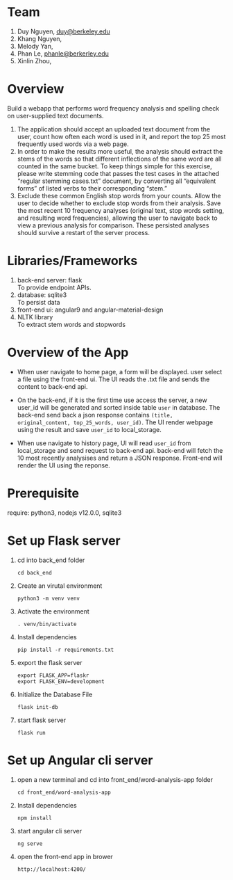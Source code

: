 # Team

1. Duy Nguyen, duy@berkeley.edu
1. Khang Nguyen,
1. Melody Yan,
1. Phan Le, phanle@berkerley.edu
1. Xinlin Zhou,

# Overview
Build a webapp that performs word frequency analysis and spelling check on user-supplied text documents.

1. The application should accept an uploaded text document from the user, count how often each word is used in it, and report the top 25 most frequently used words via a web page.
2. In order to make the results more useful, the analysis should extract the stems of the words so that different inflections of the same word are all counted in the same bucket. To keep things simple for this exercise, please write stemming code that passes the test cases in the attached “regular stemming cases.txt” document, by converting all “equivalent forms” of listed verbs to their corresponding “stem.”
3. Exclude these common English stop words from your counts. Allow the user to decide whether to exclude stop words from their analysis.
Save the most recent 10 frequency analyses (original text, stop words setting, and resulting word frequencies), allowing the user to navigate back to view a previous analysis for comparison. These persisted analyses should survive a restart of the server process.

# Libraries/Frameworks
1. back-end server: flask <br>
    To provide endpoint APIs.
2. database: sqlite3 <br>
    To persist data
3. front-end ui: angular9 and angular-material-design
4. NLTK library <br>
    To extract stem words and stopwords

# Overview of the App
* When user navigate to home page, a form will be displayed. user select a file using the front-end ui. The UI reads the .txt file and sends the content to back-end api.

* On the back-end, if it is the first time use access the server, a new user_id will be generated and sorted inside table `user` in database. The back-end send back a json response contains `(title, original_content, top_25_words, user_id)`. The UI render webpage using the result and save `user_id` to local_storage. 

* When use navigate to history page, UI will read `user_id` from local_storage and send request to back-end api. back-end will fetch the 10 most recently analysises and return a JSON response. Front-end will render the UI using the reponse.


# Prerequisite
require: python3, nodejs v12.0.0, sqlite3

# Set up Flask server
1. cd into back_end folder 
    ```
    cd back_end
    ```
1. Create an virutal environment
    ``` 
    python3 -m venv venv 
    ```
1. Activate the environment
    ```
    . venv/bin/activate
    ```
1. Install dependencies
    ```
    pip install -r requirements.txt
    ```
1. export the flask server
    ```
    export FLASK_APP=flaskr
    export FLASK_ENV=development
    ```
1. Initialize the Database File
    ```
    flask init-db
    ```
1. start flask server
    ```
    flask run
    ```

# Set up Angular cli server
1. open a new terminal and cd into front_end/word-analysis-app folder 
    ```
    cd front_end/word-analysis-app
    ```
1. Install dependencies
    ```
    npm install
    ```
1. start angular cli server
    ```
    ng serve
    ```
1. open the front-end app in brower
    ```
    http://localhost:4200/
    ```
